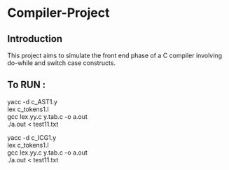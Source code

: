 # Compiler-Project

## Introduction
This project aims to simulate the front end phase of a C compiler involving do-while and switch case constructs.

## To RUN :
yacc -d c_AST1.y <br>
lex c_tokens1.l <br>
gcc lex.yy.c y.tab.c -o a.out <br>
./a.out < test11.txt <br>

yacc -d c_ICG1.y <br>
lex c_tokens1.l <br>
gcc lex.yy.c y.tab.c -o a.out <br>
./a.out < test11.txt <br>
